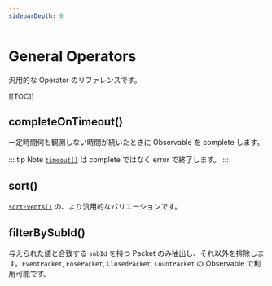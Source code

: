 ```yaml
---
sidebarDepth: 0
---
```


# General Operators

汎用的な Operator のリファレンスです。

[[TOC]]

## completeOnTimeout()

一定時間何も観測しない時間が続いたときに Observable を complete します。

::: tip Note
[`timeout()`](https://rxjs.dev/api/operators/timeout) は complete ではなく error で終了します。
:::

## sort()

[`sortEvents()`](./event-packet-operators.html#sortevents) の、より汎用的なバリエーションです。

## filterBySubId()

与えられた値と合致する `subId` を持つ Packet のみ抽出し、それ以外を排除します。`EventPacket`, `EosePacket`, `ClosedPacket`, `CountPacket` の Observable で利用可能です。

